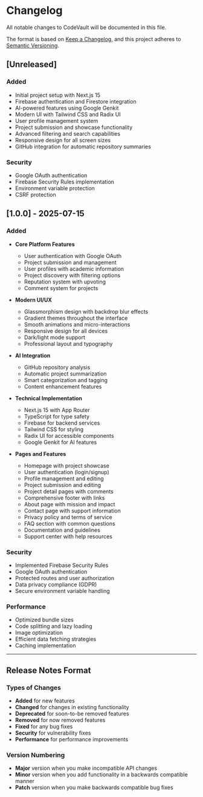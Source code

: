 # Changelog

All notable changes to CodeVault will be documented in this file.

The format is based on [Keep a Changelog](https://keepachangelog.com/en/1.0.0/),
and this project adheres to [Semantic Versioning](https://semver.org/spec/v2.0.0.html).

## [Unreleased]

### Added
- Initial project setup with Next.js 15
- Firebase authentication and Firestore integration
- AI-powered features using Google Genkit
- Modern UI with Tailwind CSS and Radix UI
- User profile management system
- Project submission and showcase functionality
- Advanced filtering and search capabilities
- Responsive design for all screen sizes
- GitHub integration for automatic repository summaries

### Security
- Google OAuth authentication
- Firebase Security Rules implementation
- Environment variable protection
- CSRF protection

## [1.0.0] - 2025-07-15

### Added
- **Core Platform Features**
  - User authentication with Google OAuth
  - Project submission and management
  - User profiles with academic information
  - Project discovery with filtering options
  - Reputation system with upvoting
  - Comment system for projects

- **Modern UI/UX**
  - Glassmorphism design with backdrop blur effects
  - Gradient themes throughout the interface
  - Smooth animations and micro-interactions
  - Responsive design for all devices
  - Dark/light mode support
  - Professional layout and typography

- **AI Integration**
  - GitHub repository analysis
  - Automatic project summarization
  - Smart categorization and tagging
  - Content enhancement features

- **Technical Implementation**
  - Next.js 15 with App Router
  - TypeScript for type safety
  - Firebase for backend services
  - Tailwind CSS for styling
  - Radix UI for accessible components
  - Google Genkit for AI features

- **Pages and Features**
  - Homepage with project showcase
  - User authentication (login/signup)
  - Profile management and editing
  - Project submission and editing
  - Project detail pages with comments
  - Comprehensive footer with links
  - About page with mission and impact
  - Contact page with support information
  - Privacy policy and terms of service
  - FAQ section with common questions
  - Documentation and guidelines
  - Support center with help resources

### Security
- Implemented Firebase Security Rules
- Google OAuth authentication
- Protected routes and user authorization
- Data privacy compliance (GDPR)
- Secure environment variable handling

### Performance
- Optimized bundle sizes
- Code splitting and lazy loading
- Image optimization
- Efficient data fetching strategies
- Caching implementation

---

## Release Notes Format

### Types of Changes
- **Added** for new features
- **Changed** for changes in existing functionality
- **Deprecated** for soon-to-be removed features
- **Removed** for now removed features
- **Fixed** for any bug fixes
- **Security** for vulnerability fixes
- **Performance** for performance improvements

### Version Numbering
- **Major** version when you make incompatible API changes
- **Minor** version when you add functionality in a backwards compatible manner
- **Patch** version when you make backwards compatible bug fixes
